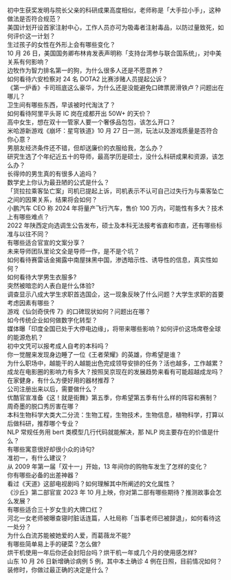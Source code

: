 初中生获奖发明与院长父亲的科研成果高度相似，老师称是「大手拉小手」，这种做法是否符合规范？  
美国计划开设首家注射中心，工作人员亦可为吸毒者注射毒品，以防过量致死，如何评价这一计划？  
生过孩子的女性在外形上会有哪些变化？  
10 月 26 日，美国国务卿布林肯发表声明称「支持台湾参与联合国系统」，对中美关系有何影响？  
边牧作为智力排名第一的狗，为什么很多人还是不愿意养？  
如何看待六安检察对 24 名 DOTA2 比赛涉赌人员提起公诉？  
《第一炉香》卡司班底这么豪华，为什么还是没能避免口碑票房滑铁卢？问题出在哪儿？  
卫生间有哪些东西，早该被时代淘汰了？  
如何看待阿里平头哥 IC 岗在成都开出 50W+ 的天价？  
高中女生，想在双十一管家人要一个奢侈品包包，该怎么开口？  
米哈游新游戏《崩坏：星穹铁道》10 月 27 日一测，玩法以及游戏质量是否符合你心意？  
男朋友经济条件还不错，但却送廉价的衣服给我，怎么办？  
研究生选了个年纪近五十的导师，最高学历是硕士，没什么科研成果和资源，该怎么办？  
长得帅的男生真的有很多人追吗？  
数学史上你认为最丑陋的公式是什么？  
「货拉拉乘客坠亡案」司机已提起上诉，司机表示不认可自己过失行为与乘客坠亡之间的因果关系，结果将会如何？  
小鹏汽车 CEO 称 2024 年将量产飞行汽车，售价 100 万内，可能性有多大？技术上有哪些难点？  
2022 年陕西定向选调生公告发布，硕士及本科无法报考省直和市直，还有哪些标准与以往不同？  
有哪些适合官宣的文案分享？  
未来导师团队里论文全是导师一作，是不是个坑？  
如何看待赛雷话金揭露中南屋抹黑中国，渗透暗示性、诱导性的信息，真实性如何？  
如何看待大学男生衣服多?  
突然被暗恋的人表白是什么体验?  
调查显示八成大学生求职首选国企，这一现象反映了什么问题？大学生求职的首要考虑因素有哪些？  
游戏《仙剑奇侠传 7》的口碑现状如何？问题出在哪？  
如今传统企业如何做数字化转型？  
媒体曝「印度全国已处于大停电边缘」，将带来哪些影响？如何评价这场席卷全球的能源危机？  
初中文凭可以报考成人自考的本科吗？  
你一觉醒来发现身边睡了一位《王者荣耀》的英雄，你希望是谁？  
为什么职场中，越能干的人越能出色完成领导安排的任务？活也越多，工作越累？  
成龙在电影圈的影响力有多大？按照吴京现在的发展趋势来看有可能超越成龙吗？  
在家健身，有什么方便好用的器材推荐？  
公司注册出来以后，需要做什么？  
优酷官宣准备《这！就是街舞》第五季，你希望第五季有什么样的阵容和赛制？  
周奇墨的脱口秀厉害在哪？  
本科生物科学大类大二分流：生物工程，生物技术，生物信息，植物科学，打算以后做科研，推荐哪个专业？  
NLP 常规任务用 bert 类模型几行代码就能解决，那 NLP 岗主要存在的价值是什么？  
有哪些寓意很好却很小众的诗句?  
准初一，有什么建议？  
从 2009 年第一届「双十一」开始，13 年间你的购物车发生了怎样的变化？  
你有哪些必备的出差神器？  
看过《天道》这部电视剧吗？如何理解其中所阐述的文化属性？  
《沙丘》第二部官宣 2023 年 10 月上映，你对第二部有哪些期待？推测故事会怎么发展？  
有哪些适合三十岁女生的大牌口红？  
河北一女老师被曝查寝时脏话连篇，人社局称「当事老师已被辞退」，如何看待这一处分？  
为什么白流苏能被她爱的人爱，而葛薇龙不能?  
有哪些简单易上手的硬菜？怎么做?  
烘干机使用一年后你还会封阳台吗？烘干机一年或几个月的使用感怎样?  
山东 10 月 26 日新增确诊病例 5 例，其中本土确诊 4 例在日照，目前情况如何？  
装修时，你做过最正确的决定是什么？  
